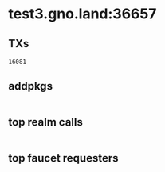 # test3.gno.land:36657

## TXs
```
16081
```

## addpkgs
```
```

## top realm calls
```
```

## top faucet requesters
```
```

